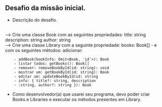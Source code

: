 ## Desafio da missão inicial.
- Descrição do desafio.
<br>
--> Crie uma classe Book com as seguintes propriedades:
title: string
description: string
author: string
<br>
--> Crie uma classe Library com a seguinte propriedade:
books: Book[]
- e com os seguintes métodos: adicionar:

        - addBook(bookInfo: Omit<Book, 'id'>): Book
        - listar todos: getBooks(): Book[]
        - remover: removeBookById(id: string): void
        - mostrar um: getBookById(id: string): Book
        - editar um: updateBookById(id: string
        - info: { title?: string, description
        - :string, author?: string }): Book
- Como desenvolvedor(a) que usarei seu programa, devo poder criar Books e Libraries e executar os métodos presentes em Library.
